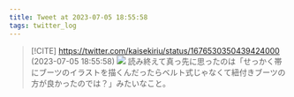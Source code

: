 ```yaml
---
title: Tweet at 2023-07-05 18:55:58
tags: twitter_log
---
```


> [!CITE] https://twitter.com/kaisekiriu/status/1676530350439424000 (2023-07-05 18:55:58)
> ![](https://twitter.com/kaisekiriu/status/1676530350439424000)
> 読み終えて真っ先に思ったのは「せっかく帯にブーツのイラストを描くんだったらベルト式じゃなくて紐付きブーツの方が良かったのでは？」みたいなこと。

